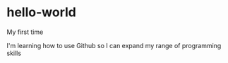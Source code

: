 # hello-world
My first time

I'm learning how to use Github so I can expand my range of programming skills
